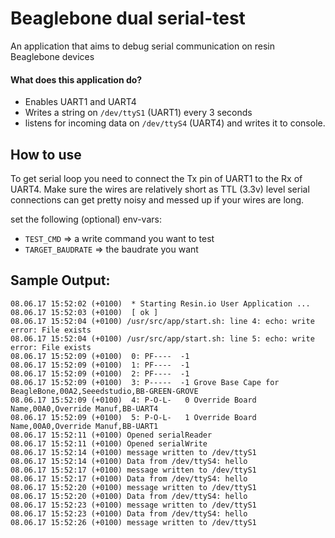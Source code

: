 # Beaglebone dual serial-test
An application that aims to debug serial communication on resin Beaglebone devices

#### What does this application do?

* Enables UART1 and UART4
* Writes a string on `/dev/ttyS1` (UART1) every 3 seconds
* listens for incoming data on `/dev/ttyS4` (UART4) and writes it to console.

## How to use

To get serial loop you need to connect the Tx pin of UART1 to the Rx of UART4. Make sure the wires are relatively short as TTL (3.3v) level serial connections can get pretty noisy and messed up if your wires are long.

set the following (optional) env-vars:
* `TEST_CMD` => a write command you want to test
* `TARGET_BAUDRATE` => the baudrate you want

## Sample Output:
```
08.06.17 15:52:02 (+0100)  * Starting Resin.io User Application ...
08.06.17 15:52:03 (+0100)  [ ok ]
08.06.17 15:52:04 (+0100) /usr/src/app/start.sh: line 4: echo: write error: File exists
08.06.17 15:52:04 (+0100) /usr/src/app/start.sh: line 5: echo: write error: File exists
08.06.17 15:52:09 (+0100)  0: PF----  -1
08.06.17 15:52:09 (+0100)  1: PF----  -1
08.06.17 15:52:09 (+0100)  2: PF----  -1
08.06.17 15:52:09 (+0100)  3: P-----  -1 Grove Base Cape for BeagleBone,00A2,Seeedstudio,BB-GREEN-GROVE
08.06.17 15:52:09 (+0100)  4: P-O-L-   0 Override Board Name,00A0,Override Manuf,BB-UART4
08.06.17 15:52:09 (+0100)  5: P-O-L-   1 Override Board Name,00A0,Override Manuf,BB-UART1
08.06.17 15:52:11 (+0100) Opened serialReader
08.06.17 15:52:11 (+0100) Opened serialWrite
08.06.17 15:52:14 (+0100) message written to /dev/ttyS1
08.06.17 15:52:14 (+0100) Data from /dev/ttyS4: hello
08.06.17 15:52:17 (+0100) message written to /dev/ttyS1
08.06.17 15:52:17 (+0100) Data from /dev/ttyS4: hello
08.06.17 15:52:20 (+0100) message written to /dev/ttyS1
08.06.17 15:52:20 (+0100) Data from /dev/ttyS4: hello
08.06.17 15:52:23 (+0100) message written to /dev/ttyS1
08.06.17 15:52:23 (+0100) Data from /dev/ttyS4: hello
08.06.17 15:52:26 (+0100) message written to /dev/ttyS1
```